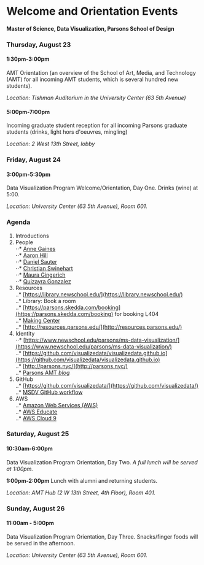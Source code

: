# Welcome and Orientation Events

#### Master of Science, Data Visualization, Parsons School of Design

### Thursday, August 23

#### 1:30pm-3:00pm

AMT Orientation (an overview of the School of Art, Media, and Technology (AMT) for all incoming AMT students, which is several hundred new students).

*Location: Tishman Auditorium in the University Center (63 5th Avenue)*

#### 5:00pm-7:00pm

Incoming graduate student reception for all incoming Parsons graduate students (drinks, light hors d'oeuvres, mingling)

*Location: 2 West 13th Street, lobby*

### Friday, August 24

#### 3:00pm-5:30pm

Data Visualization Program Welcome/Orientation, Day One. Drinks (wine) at 5:00. 

*Location: University Center (63 5th Avenue), Room 601.* 

### Agenda

1. Introductions  
2. People  
⋅⋅* [Anne Gaines](https://www.newschool.edu/parsons/faculty/anne-gaines/)  
⋅⋅* [Aaron Hill](https://www.newschool.edu/parsons/faculty/aaron-hill/)  
⋅⋅* [Daniel Sauter](https://www.newschool.edu/parsons/faculty/daniel-sauter/)  
⋅⋅* [Christian Swinehart](https://www.newschool.edu/parsons/faculty/christian-swinehart/)  
⋅⋅* [Maura Gingerich](https://www.newschool.edu/parsons/art-media-technology-school-amt/)  
⋅⋅* [Quizayra Gonzalez](https://www.newschool.edu/academics/academic-advising/)  
3. Resources  
..* [https://library.newschool.edu/](https://library.newschool.edu/)  
..* Library: Book a room  
..* [https://parsons.skedda.com/booking](https://parsons.skedda.com/booking) for booking L404  
..* [Making Center](https://www.newschool.edu/parsons/making-center/)  
..* [http://resources.parsons.edu/](http://resources.parsons.edu/)  
4. Identity  
⋅⋅* [https://www.newschool.edu/parsons/ms-data-visualization/](https://www.newschool.edu/parsons/ms-data-visualization/)  
..* [https://github.com/visualizedata/visualizedata.github.io](https://github.com/visualizedata/visualizedata.github.io)  
..* [http://parsons.nyc/](http://parsons.nyc/)  
..* [Parsons AMT *blog*](http://amt.parsons.edu/)  
5. GitHub  
..* [https://github.com/visualizedata/](https://github.com/visualizedata/)  
..* [MSDV GitHub workflow](https://github.com/visualizedata/github-workflow)  
6. AWS  
..* [Amazon Web Services (AWS)](https://aws.amazon.com/)  
..* [AWS Educate](https://aws.amazon.com/education/awseducate/)  
..* [AWS Cloud 9](https://aws.amazon.com/cloud9/)




### Saturday, August 25

#### 10:30am-6:00pm

Data Visualization Program Orientation, Day Two. *A full lunch will be served at 1:00pm.* 

**1:00pm-2:00pm** Lunch with alumni and returning students. 

*Location: AMT Hub (2 W 13th Street, 4th Floor), Room 401.* 

### Sunday, August 26

#### 11:00am - 5:00pm

Data Visualization Program Orientation, Day Three. Snacks/finger foods will be served in the afternoon. 

*Location: University Center (63 5th Avenue), Room 601.* 
